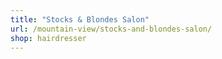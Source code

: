 ```yaml
---
title: "Stocks & Blondes Salon"
url: /mountain-view/stocks-and-blondes-salon/
shop: hairdresser
---
```

